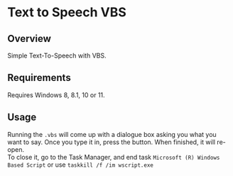 # Text to Speech VBS
## Overview
Simple Text-To-Speech with VBS.
## Requirements
Requires Windows 8, 8.1, 10 or 11.
## Usage
Running the `.vbs` will come up with a dialogue box asking you what you want to say. Once you type it in, press the button. When finished, it will re-open.  
To close it, go to the Task Manager, and end task `Microsoft (R) Windows Based Script` or use
```taskkill /f /im wscript.exe```